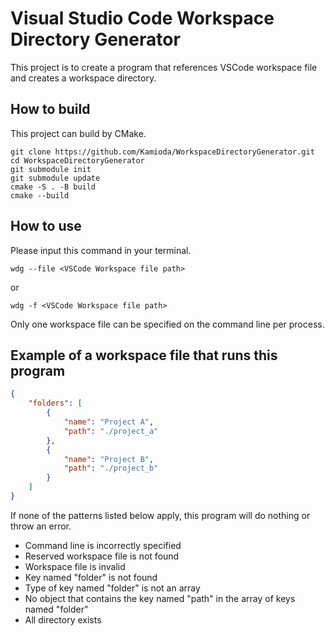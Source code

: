 # Visual Studio Code Workspace Directory Generator

This project is to create a program that references VSCode workspace file and creates a workspace directory.

## How to build

This project can build by CMake.

```shell
git clone https://github.com/Kamioda/WorkspaceDirectoryGenerator.git
cd WorkspaceDirectoryGenerator
git submodule init
git submodule update
cmake -S . -B build
cmake --build
```

## How to use

Please input this command in your terminal.

```shell
wdg --file <VSCode Workspace file path>
```

or

```shell
wdg -f <VSCode Workspace file path>
```

Only one workspace file can be specified on the command line per process.

## Example of a workspace file that runs this program

```json
{
    "folders": [
        {
            "name": "Project A",
            "path": "./project_a"
        },
        {
            "name": "Project B",
            "path": "./project_b"
        }
    ]
}
```

If none of the patterns listed below apply, this program will do nothing or throw an error.

- Command line is incorrectly specified
- Reserved workspace file is not found
- Workspace file is invalid
- Key named "folder" is not found
- Type of key named "folder" is not an array
- No object that contains the key named "path" in the array of keys named "folder"
- All directory exists
